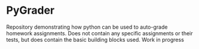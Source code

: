 PyGrader
========

Repository demonstrating how python can be used to auto-grade homework assignments.  Does not contain any specific assignments or their tests, but does contain the basic building blocks used. Work in progress
